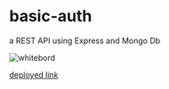 # basic-auth

a REST API using Express and Mongo Db

![whitebord](https://github.com/motasemAlsqoor/basic-auth/blob/main/assest/basic-auth.png)

[deployed link](https://basic-auth-c6.herokuapp.com/)